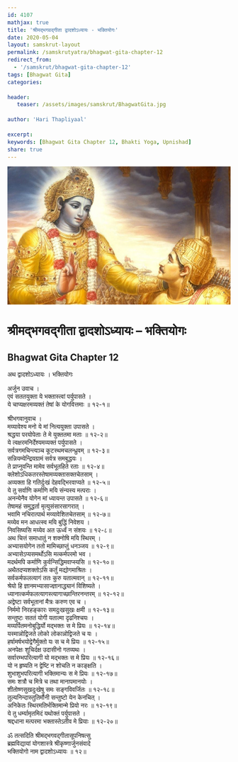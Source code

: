 ```yaml
---    
id: 4107    
mathjax: true    
title: 'श्रीमद्भगवद्गीता द्वादशोऽध्यायः - भक्तियोगः'    
date: 2020-05-04    
layout: samskrut-layout 
permalink: /samskrutyatra/bhagwat-gita-chapter-12
redirect_from: 
  - '/samskrut/bhagwat-gita-chapter-12'
tags: [Bhagwat Gita]    
categories:    
    
header:    
   teaser: /assets/images/samskrut/BhagwatGita.jpg    
    
author: 'Hari Thapliyaal'    
    
excerpt:    
keywords: [Bhagwat Gita Chapter 12, Bhakti Yoga, Upnishad]       
share: true    
---    
```

    
![](/assets/images/samskrut/BhagwatGita.jpg)    
    
# श्रीमद्भगवद्गीता द्वादशोऽध्यायः – भक्तियोगः    
## Bhagwat Gita Chapter 12    
    
अथ द्वादशोऽध्यायः ।    भक्तियोगः    
    
अर्जुन उवाच ।    
एवं सततयुक्ता ये भक्तास्त्वां पर्युपासते ।    
ये चाप्यक्षरमव्यक्तं तेषां के योगवित्तमाः ॥ १२-१॥    
    
श्रीभगवानुवाच ।    
मय्यावेश्य मनो ये मां नित्ययुक्ता उपासते ।    
श्रद्धया परयोपेताः ते मे युक्ततमा मताः ॥ १२-२॥    
ये त्वक्षरमनिर्देश्यमव्यक्तं पर्युपासते ।    
सर्वत्रगमचिन्त्यञ्च कूटस्थमचलन्ध्रुवम् ॥ १२-३॥    
सन्नियम्येन्द्रियग्रामं सर्वत्र समबुद्धयः ।    
ते प्राप्नुवन्ति मामेव सर्वभूतहिते रताः ॥ १२-४॥    
क्लेशोऽधिकतरस्तेषामव्यक्तासक्तचेतसाम् ।    
अव्यक्ता हि गतिर्दुःखं देहवद्भिरवाप्यते ॥ १२-५॥    
ये तु सर्वाणि कर्माणि मयि संन्यस्य मत्पराः ।    
अनन्येनैव योगेन मां ध्यायन्त उपासते ॥ १२-६॥    
तेषामहं समुद्धर्ता मृत्युसंसारसागरात् ।    
भवामि नचिरात्पार्थ मय्यावेशितचेतसाम् ॥ १२-७॥    
मय्येव मन आधत्स्व मयि बुद्धिं निवेशय ।    
निवसिष्यसि मय्येव अत ऊर्ध्वं न संशयः ॥ १२-८॥    
अथ चित्तं समाधातुं न शक्नोषि मयि स्थिरम् ।    
अभ्यासयोगेन ततो मामिच्छाप्तुं धनञ्जय ॥ १२-९॥    
अभ्यासेऽप्यसमर्थोऽसि मत्कर्मपरमो भव ।    
मदर्थमपि कर्माणि कुर्वन्सिद्धिमवाप्स्यसि ॥ १२-१०॥    
अथैतदप्यशक्तोऽसि कर्तुं मद्योगमाश्रितः ।    
सर्वकर्मफलत्यागं ततः कुरु यतात्मवान् ॥ १२-११॥    
श्रेयो हि ज्ञानमभ्यासाज्ज्ञानाद्ध्यानं विशिष्यते ।    
ध्यानात्कर्मफलत्यागस्त्यागाच्छान्तिरनन्तरम् ॥ १२-१२॥    
अद्वेष्टा सर्वभूतानां मैत्रः करुण एव च ।    
निर्ममो निरहङ्कारः समदुःखसुखः क्षमी ॥ १२-१३॥    
सन्तुष्टः सततं योगी यतात्मा दृढनिश्चयः ।    
मय्यर्पितमनोबुद्धिर्यो मद्भक्तः स मे प्रियः ॥ १२-१४॥    
यस्मान्नोद्विजते लोको लोकान्नोद्विजते च यः ।    
हर्षामर्षभयोद्वेगैर्मुक्तो यः स च मे प्रियः ॥ १२-१५॥    
अनपेक्षः शुचिर्दक्ष उदासीनो गतव्यथः ।    
सर्वारम्भपरित्यागी यो मद्भक्तः स मे प्रियः ॥ १२-१६॥    
यो न हृष्यति न द्वेष्टि न शोचति न काङ्क्षति ।    
शुभाशुभपरित्यागी भक्तिमान्यः स मे प्रियः ॥ १२-१७॥    
समः शत्रौ च मित्रे च तथा मानापमानयोः ।    
शीतोष्णसुखदुःखेषु समः सङ्गविवर्जितः ॥ १२-१८॥    
तुल्यनिन्दास्तुतिर्मौनी सन्तुष्टो येन केनचित् ।    
अनिकेतः स्थिरमतिर्भक्तिमान्मे प्रियो नरः ॥ १२-१९॥    
ये तु धर्म्यामृतमिदं यथोक्तं पर्युपासते ।    
श्रद्दधाना मत्परमा भक्तास्तेऽतीव मे प्रियाः ॥ १२-२०॥    
    
ॐ तत्सदिति श्रीमद्भगवद्गीतासूपनिषत्सु    
ब्रह्मविद्यायां योगशास्त्रे श्रीकृष्णार्जुनसंवादे    
भक्तियोगो नाम द्वादशोऽध्यायः ॥ १२॥    
    
